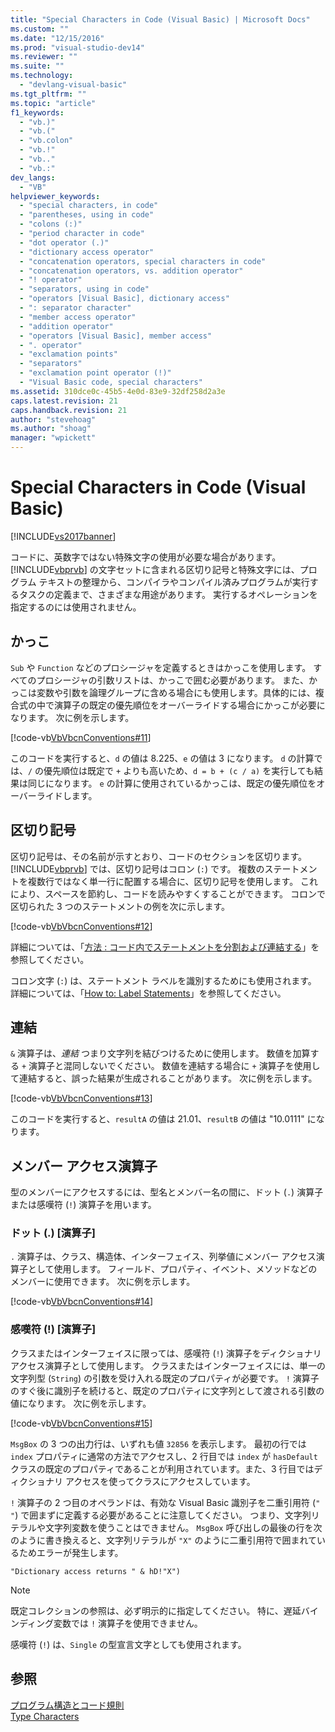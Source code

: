 ```yaml
---
title: "Special Characters in Code (Visual Basic) | Microsoft Docs"
ms.custom: ""
ms.date: "12/15/2016"
ms.prod: "visual-studio-dev14"
ms.reviewer: ""
ms.suite: ""
ms.technology: 
  - "devlang-visual-basic"
ms.tgt_pltfrm: ""
ms.topic: "article"
f1_keywords: 
  - "vb.)"
  - "vb.("
  - "vb.colon"
  - "vb.!"
  - "vb.."
  - "vb.:"
dev_langs: 
  - "VB"
helpviewer_keywords: 
  - "special characters, in code"
  - "parentheses, using in code"
  - "colons (:)"
  - "period character in code"
  - "dot operator (.)"
  - "dictionary access operator"
  - "concatenation operators, special characters in code"
  - "concatenation operators, vs. addition operator"
  - "! operator"
  - "separators, using in code"
  - "operators [Visual Basic], dictionary access"
  - ": separator character"
  - "member access operator"
  - "addition operator"
  - "operators [Visual Basic], member access"
  - ". operator"
  - "exclamation points"
  - "separators"
  - "exclamation point operator (!)"
  - "Visual Basic code, special characters"
ms.assetid: 310dce0c-45b5-4e0d-83e9-32df258d2a3e
caps.latest.revision: 21
caps.handback.revision: 21
author: "stevehoag"
ms.author: "shoag"
manager: "wpickett"
---
```

# Special Characters in Code (Visual Basic)
[!INCLUDE[vs2017banner](../../../csharp/includes/vs2017banner.md)]

コードに、英数字ではない特殊文字の使用が必要な場合があります。  [!INCLUDE[vbprvb](../../../csharp/programming-guide/concepts/linq/includes/vbprvb_md.md)] の文字セットに含まれる区切り記号と特殊文字には、プログラム テキストの整理から、コンパイラやコンパイル済みプログラムが実行するタスクの定義まで、さまざまな用途があります。  実行するオペレーションを指定するのには使用されません。  
  
## かっこ  
 `Sub` や `Function` などのプロシージャを定義するときはかっこを使用します。  すべてのプロシージャの引数リストは、かっこで囲む必要があります。  また、かっこは変数や引数を論理グループに含める場合にも使用します。具体的には、複合式の中で演算子の既定の優先順位をオーバーライドする場合にかっこが必要になります。  次に例を示します。  
  
 [!code-vb[VbVbcnConventions#11](../../../visual-basic/programming-guide/program-structure/codesnippet/VisualBasic/special-characters-in-code_1.vb)]  
  
 このコードを実行すると、`d` の値は 8.225、`e` の値は 3 になります。  `d` の計算では、`/` の優先順位は既定で `+` よりも高いため、`d = b + (c / a)` を実行しても結果は同じになります。  `e` の計算に使用されているかっこは、既定の優先順位をオーバーライドします。  
  
## 区切り記号  
 区切り記号は、その名前が示すとおり、コードのセクションを区切ります。  [!INCLUDE[vbprvb](../../../csharp/programming-guide/concepts/linq/includes/vbprvb_md.md)] では、区切り記号はコロン \(`:`\) です。  複数のステートメントを複数行ではなく単一行に配置する場合に、区切り記号を使用します。  これにより、スペースを節約し、コードを読みやすくすることができます。  コロンで区切られた 3 つのステートメントの例を次に示します。  
  
 [!code-vb[VbVbcnConventions#12](../../../visual-basic/programming-guide/program-structure/codesnippet/VisualBasic/special-characters-in-code_2.vb)]  
  
 詳細については、「[方法 : コード内でステートメントを分割および連結する](../Topic/How%20to:%20Break%20and%20Combine%20Statements%20in%20Code%20\(Visual%20Basic\).md)」を参照してください。  
  
 コロン文字 \(`:`\) は、ステートメント ラベルを識別するためにも使用されます。  詳細については、「[How to: Label Statements](../../../visual-basic/programming-guide/program-structure/how-to-label-statements.md)」を参照してください。  
  
## 連結  
 `&` 演算子は、*連結* つまり文字列を結びつけるために使用します。  数値を加算する `+` 演算子と混同しないでください。  数値を連結する場合に `+` 演算子を使用して連結すると、誤った結果が生成されることがあります。  次に例を示します。  
  
 [!code-vb[VbVbcnConventions#13](../../../visual-basic/programming-guide/program-structure/codesnippet/VisualBasic/special-characters-in-code_3.vb)]  
  
 このコードを実行すると、`resultA` の値は 21.01、`resultB` の値は "10.0111" になります。  
  
## メンバー アクセス演算子  
 型のメンバーにアクセスするには、型名とメンバー名の間に、ドット \(`.`\) 演算子または感嘆符 \(`!`\) 演算子を用います。  
  
### ドット \(.\) \[演算子\]  
 `.` 演算子は、クラス、構造体、インターフェイス、列挙値にメンバー アクセス演算子として使用します。  フィールド、プロパティ、イベント、メソッドなどのメンバーに使用できます。  次に例を示します。  
  
 [!code-vb[VbVbcnConventions#14](../../../visual-basic/programming-guide/program-structure/codesnippet/VisualBasic/special-characters-in-code_4.vb)]  
  
### 感嘆符 \(\!\) \[演算子\]  
 クラスまたはインターフェイスに限っては、感嘆符 \(`!`\) 演算子をディクショナリ アクセス演算子として使用します。  クラスまたはインターフェイスには、単一の文字列型 \(`String`\) の引数を受け入れる既定のプロパティが必要です。  `!` 演算子のすぐ後に識別子を続けると、既定のプロパティに文字列として渡される引数の値になります。  次に例を示します。  
  
 [!code-vb[VbVbcnConventions#15](../../../visual-basic/programming-guide/program-structure/codesnippet/VisualBasic/special-characters-in-code_5.vb)]  
  
 `MsgBox` の 3 つの出力行は、いずれも値 `32856` を表示します。  最初の行では `index` プロパティに通常の方法でアクセスし、2 行目では `index` が `hasDefault` クラスの既定のプロパティであることが利用されています。また、3 行目ではディクショナリ アクセスを使ってクラスにアクセスしています。  
  
 `!` 演算子の 2 つ目のオペランドは、有効な Visual Basic 識別子を二重引用符 \(`" "`\) で囲まずに定義する必要があることに注意してください。  つまり、文字列リテラルや文字列変数を使うことはできません。  `MsgBox` 呼び出しの最後の行を次のように書き換えると、文字列リテラルが `"X"` のように二重引用符で囲まれているためエラーが発生します。  
  
 `"Dictionary access returns " & hD!"X")`  
  
> [!NOTE]
>  既定コレクションの参照は、必ず明示的に指定してください。  特に、遅延バインディング変数では `!` 演算子を使用できません。  
  
 感嘆符 \(`!`\) は、`Single` の型宣言文字としても使用されます。  
  
## 参照  
 [プログラム構造とコード規則](../../../visual-basic/programming-guide/program-structure/program-structure-and-code-conventions.md)   
 [Type Characters](../../../visual-basic/programming-guide/language-features/data-types/type-characters.md)